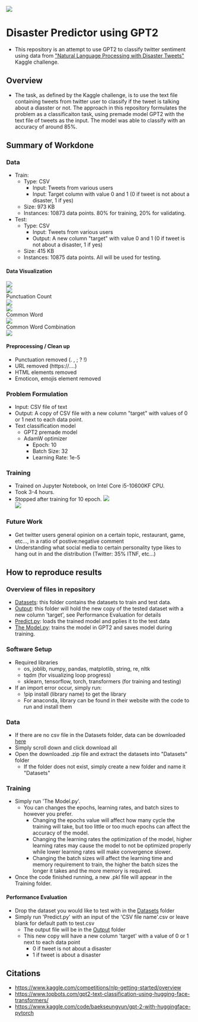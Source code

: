 ![](UTA-DataScience-Logo.png)

# Disaster Predictor using GPT2

* This repository is an attempt to use GPT2 to classify twitter sentiment using data from ["Natural Language Processing with Disaster Tweets"](https://www.kaggle.com/competitions/nlp-getting-started) Kaggle challenge.

## Overview

* The task, as defined by the Kaggle challenge, is to use the text file containing tweets from twitter user to classify if the tweet is talking about a diasster or not. The approach in this repository formulates the problem as a classificaiton task, using premade model GPT2 with the text file of tweets as the input. The model was able to classify with an accuracy of around 85%.

## Summary of Workdone

### Data

* Train:
  * Type: CSV
    * Input: Tweets from various users
	* Input: Target column with value 0 and 1 (0 if tweet is not about a disaster, 1 if yes)
  * Size: 973 KB
  * Instances: 10873 data points. 80% for training, 20% for validating.
* Test:
  * Type: CSV
    * Input: Tweets from various users
	* Output: A new column "target" with value 0 and 1 (0 if tweet is not about a disaster, 1 if yes)
  * Size: 415 KB
  * Instances: 10875 data points. All will be used for testing.

#### Data Visualization

![](./Assets/WordAmount.png)  
![](./Assets/AvgWordLen.png)  
Punctuation Count  
![](./Assets/NotD_PuncCount.png)  
![](./Assets/D_PuncCount.png)  
Common Word  
![](./Assets/NotD_CommonWord.png)  
Common Word Combination  
![](./Assets/CommonBigram.png)  

#### Preprocessing / Clean up

* Punctuation removed (. , ; ? !)
* URL removed (https://....)
* HTML elements removed
* Emoticon, emojis element removed

### Problem Formulation

* Input: CSV file of text
* Output: A copy of CSV file with a new column "target" with values of 0 or 1 next to each data point.
* Text classification model
  * GPT2 premade model
  * AdamW optimizer
    * Epoch: 10
    * Batch Size: 32
	* Learning Rate: 1e-5
### Training

* Trained on Jupyter Notebook, on Intel Core i5-10600KF CPU.
* Took 3-4 hours.
* Stopped after training for 10 epoch.
![](./Assets/ROC_Loss.png)  
![](./Assets/ROC_Acc.png)  

### Future Work

* Get twitter users general opinion on a certain topic, restaurant, game, etc..., in a ratio of postive:negative comment
* Understanding what social media to certain personality type likes to hang out in and the distribution (Twitter: 35% ITNF, etc...)

## How to reproduce results

### Overview of files in repository

* [Datasets](https://github.com/DK-source/GPT2-DisasterPredictor/blob/main/Datasets): this folder contains the datasets to train and test data.
* [Output](https://github.com/DK-source/GPT2-DisasterPredictor/blob/main/Output): this folder will hold the new copy of the tested dataset with a new column 'target', see Performance Evaluation for details
* [Predict.py](https://github.com/DK-source/GPT2-DisasterPredictor/blob/main/Predict.py): loads the trained model and pplies it to the test data
* [The Model.py](https://github.com/DK-source/GPT2-DisasterPredictor/blob/main/The%20Model.py): trains the model in GPT2 and saves model during training.

### Software Setup
* Required libraries
  * os, joblib, numpy, pandas, matplotlib, string, re, nltk
  * tqdm (for visualizing loop progress)
  * sklearn, tensorflow, torch, transformers (for training and testing)
* If an import error occur, simply run:
  * !pip install (library name) to get the library
  * For anaconda, library can be found in their website with the code to run and install them
  
### Data

* If there are no csv file in the Datasets folder, data can be downloaded [here](https://www.kaggle.com/competitions/nlp-getting-started/data?select=train.csv)
* Simply scroll down and click download all
* Open the downloaded .zip file and extract the datasets into "Datasets" folder
  * If the folder does not exist, simply create a new folder and name it "Datasets"

### Training

* Simply run 'The Model.py'.
  * You can changes the epochs, learning rates, and batch sizes to however you prefer.
    * Changing the epochs value will affect how many cycle the training will take, but too little or too much epochs can affect the accuracy of the model.
	* Changing the learning rates the optimization of the model, higher learning rates may cause the model to not be optimized properly while lower learning rates will make convergence slower.
	* Changing the batch sizes will affect the learning time and memory requirement to train, the higher the batch sizes the longer it takes and the more memory is required.
* Once the code finished running, a new .pkl file will appear in the Training folder.

#### Performance Evaluation

* Drop the dataset you would like to test with in the [Datasets](https://github.com/DK-source/GPT2-DisasterPredictor/tree/main/Datasets) folder
* Simply run 'Predict.py' with an input of the 'CSV file name'.csv or leave blank for default path to test.csv
  * The output file will be in the [Output](https://github.com/DK-source/GPT2-DisasterPredictor/tree/main/Output) folder
  * This new copy will have a new column 'target' with a value of 0 or 1 next to each data point
    * 0 if tweet is not about a disaster
    * 1 if tweet is about a disaster

## Citations

* https://www.kaggle.com/competitions/nlp-getting-started/overview
* https://www.topbots.com/gpt2-text-classification-using-hugging-face-transformers/
* https://www.kaggle.com/code/baekseungyun/gpt-2-with-huggingface-pytorch
